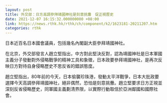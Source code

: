 ```yaml
---
layout: post
title: 外交部：日方高調參拜靖國神社是刻意挑釁　促正視歷史
date: 2021-12-07 16:15:32.000000000 +08:00
link: https://news.rthk.hk/rthk/ch/component/k2/1623181-20211207.htm
categories: rthk
---
```


日本近百名日本國會議員，包括幾名內閣副大臣參拜靖國神社。

在北京，外交部發言人趙立堅指出，中方對此堅決反對，認為靖國神社是日本軍國主義分子發動對外侵略戰爭的精神工具和象徵，日本政要參拜靖國神社，是再次反映日方對待自身侵略歷史不思反省的錯誤態度。

趙立堅指出，80年前的今天，日本偷襲珍珠港，發動太平洋戰爭，日本大批政要選擇今天高調參拜靖國神社，絕非偶然，恐怕是刻意挑釁。趙立堅要求日方正視並深刻反省侵略歷史，同軍國主義劃清界限，以實際行動取信於亞洲鄰國和國際社會。
